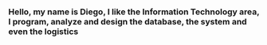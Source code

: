 ### Hello, my name is Diego, I like the Information Technology area, I program, analyze and design the database, the system and even the logistics

